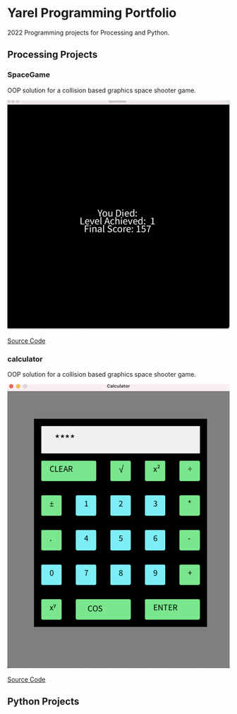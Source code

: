 # Yarel Programming Portfolio

2022 Programming projects for Processing and Python.

## Processing Projects 

### SpaceGame
OOP solution for a collision based graphics space shooter game. 

![SpaceGame](https://github.com/huevosucker/programmingproject/blob/gh-pages/images/spacegame.png?raw=true)

[Source Code](https://github.com/huevosucker/programmingproject/blob/gh-pages/slc/SpaceGame%202.zip)

### calculator
OOP solution for a collision based graphics space shooter game. 

![calculator](https://github.com/huevosucker/programmingproject/blob/gh-pages/images/Screen%20Shot%202022-03-07%20at%208.33.39%20AM.png)

[Source Code](https://github.com/huevosucker/programmingproject/blob/gh-pages/slc/Calculator.zip)



## Python Projects
